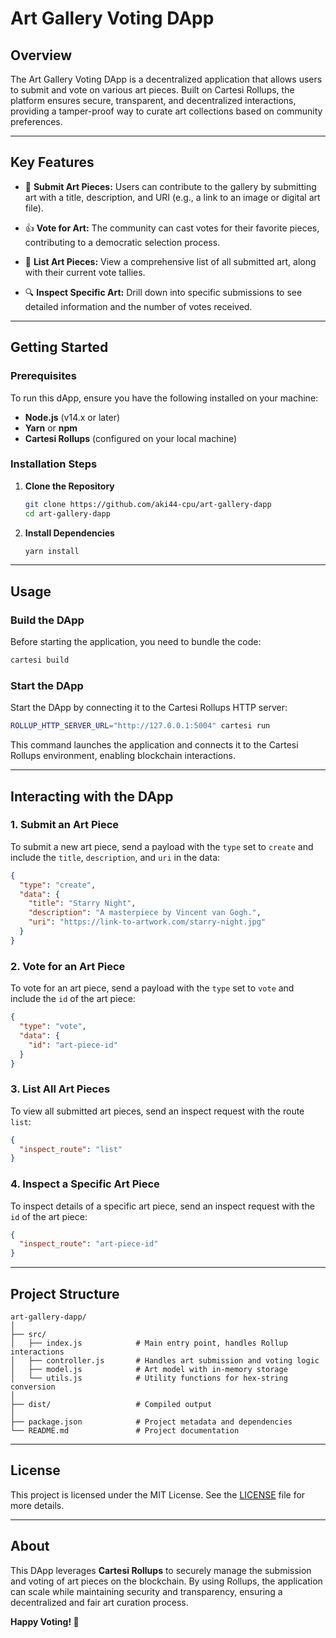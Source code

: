 # **Art Gallery Voting DApp**

## **Overview**

The Art Gallery Voting DApp is a decentralized application that allows users to submit and vote on various art pieces. Built on Cartesi Rollups, the platform ensures secure, transparent, and decentralized interactions, providing a tamper-proof way to curate art collections based on community preferences.

---

## **Key Features**

- 🎨 **Submit Art Pieces:** Users can contribute to the gallery by submitting art with a title, description, and URI (e.g., a link to an image or digital art file).
  
- 👍 **Vote for Art:** The community can cast votes for their favorite pieces, contributing to a democratic selection process.
  
- 📜 **List Art Pieces:** View a comprehensive list of all submitted art, along with their current vote tallies.
  
- 🔍 **Inspect Specific Art:** Drill down into specific submissions to see detailed information and the number of votes received.

---

## **Getting Started**

### **Prerequisites**

To run this dApp, ensure you have the following installed on your machine:

- **Node.js** (v14.x or later)
- **Yarn** or **npm**
- **Cartesi Rollups** (configured on your local machine)

### **Installation Steps**

1. **Clone the Repository**
   ```bash
   git clone https://github.com/aki44-cpu/art-gallery-dapp
   cd art-gallery-dapp
   ```

2. **Install Dependencies**
   ```bash
   yarn install
   ```

---

## **Usage**

### **Build the DApp**

Before starting the application, you need to bundle the code:

```bash
cartesi build
```

### **Start the DApp**

Start the DApp by connecting it to the Cartesi Rollups HTTP server:

```bash
ROLLUP_HTTP_SERVER_URL="http://127.0.0.1:5004" cartesi run
```

This command launches the application and connects it to the Cartesi Rollups environment, enabling blockchain interactions.

---

## **Interacting with the DApp**

### **1. Submit an Art Piece**

To submit a new art piece, send a payload with the `type` set to `create` and include the `title`, `description`, and `uri` in the data:

```json
{
  "type": "create",
  "data": {
    "title": "Starry Night",
    "description": "A masterpiece by Vincent van Gogh.",
    "uri": "https://link-to-artwork.com/starry-night.jpg"
  }
}
```

### **2. Vote for an Art Piece**

To vote for an art piece, send a payload with the `type` set to `vote` and include the `id` of the art piece:

```json
{
  "type": "vote",
  "data": {
    "id": "art-piece-id"
  }
}
```

### **3. List All Art Pieces**

To view all submitted art pieces, send an inspect request with the route `list`:

```json
{
  "inspect_route": "list"
}
```

### **4. Inspect a Specific Art Piece**

To inspect details of a specific art piece, send an inspect request with the `id` of the art piece:

```json
{
  "inspect_route": "art-piece-id"
}
```

---

## **Project Structure**

```plaintext
art-gallery-dapp/
│
├── src/
│   ├── index.js            # Main entry point, handles Rollup interactions
│   ├── controller.js       # Handles art submission and voting logic
│   ├── model.js            # Art model with in-memory storage
│   └── utils.js            # Utility functions for hex-string conversion
│
├── dist/                   # Compiled output
│
├── package.json            # Project metadata and dependencies
└── README.md               # Project documentation
```

---

## **License**

This project is licensed under the MIT License. See the [LICENSE](LICENSE) file for more details.

---

## **About**

This DApp leverages **Cartesi Rollups** to securely manage the submission and voting of art pieces on the blockchain. By using Rollups, the application can scale while maintaining security and transparency, ensuring a decentralized and fair art curation process.

**Happy Voting! 🎉**